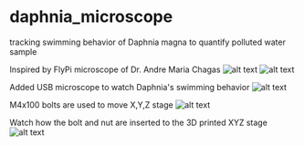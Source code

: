 # daphnia_microscope
tracking swimming behavior of Daphnia magna to quantify polluted water  sample

Inspired by FlyPi microscope of Dr. Andre Maria Chagas
![alt text](https://journals.plos.org/plosbiology/article?id=10.1371/journal.pbio.2002702)
![alt text](https://github.com/joyinstech/daphnia_microscope/blob/main/dr_chagas_paper.png)

Added USB microscope to watch Daphnia's swimming behavior
![alt text](https://github.com/joyinstech/daphnia_microscope/blob/main/daphnia_scope1.png)

M4x100 bolts are used to move X,Y,Z stage
![alt text](https://github.com/joyinstech/daphnia_microscope/blob/main/daphnia_scope_clear.png)

Watch how the bolt and nut are inserted to the 3D printed XYZ stage
![alt text](https://github.com/joyinstech/daphnia_microscope/blob/main/daphnia_scope_m4x100_bolt.png)

